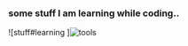 
### some stuff I am learning while coding..

![stuff#learning ]![tools](https://user-images.githubusercontent.com/81742640/126457833-fb03ad8d-213d-4094-990d-216781b5af5f.png)



<!--
**wlsp/wlsp** is a ✨ _special_ ✨ repository because its `README.md` (this file) appears on your GitHub profile.

Here are some ideas to get you started:


-->
